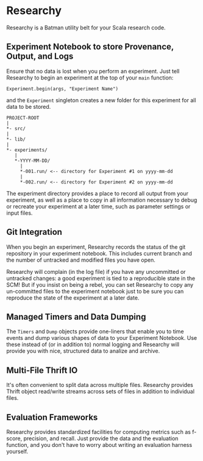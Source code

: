 Researchy
==========

Researchy is a Batman utility belt for your Scala research code.

Experiment Notebook to store Provenance, Output, and Logs
---------------------------------------------------------

Ensure that no data is lost when you perform an experiment. Just tell Researchy
to begin an experiment at the top of your `main` function:

    Experiment.begin(args, "Experiment Name")

and the `Experiment` singleton creates a new folder for this experiment for all
data to be stored.

    PROJECT-ROOT
    |
    *- src/
    |
    *- lib/
    |
    *- experiments/
       |
       *-YYYY-MM-DD/
         |
         *-001.run/ <-- directory for Experiment #1 on yyyy-mm-dd
         |
         *-002.run/ <-- directory for Experiment #2 on yyyy-mm-dd

The experiment directory provides a place to record all output from your
experiment, as well as a place to copy in all information necessary to debug or
recreate your experiment at a later time, such as parameter settings or input
files.

Git Integration
---------------

When you begin an experiment, Researchy records the status of the git
repository in your experiment notebook. This includes current branch and the
number of untracked and modified files you have open.

Researchy will complain (in the log file) if you have any uncommitted or
untracked changes: a good experiment is tied to a reproducible state in the
SCM! But if you insist on being a rebel, you can set Researchy to copy any
un-committed files to the experiment notebook just to be sure you can reproduce
the state of the experiment at a later date.

Managed Timers and Data Dumping
-------------------------------

The `Timers` and `Dump` objects provide one-liners that enable you to time
events and dump various shapes of data to your Experiment Notebook. Use these
instead of (or in addition to) normal logging and Researchy will provide you
with nice, structured data to analize and archive.

Multi-File Thrift IO
--------------------

It's often convenient to split data across multiple files. Researchy provides
Thrift object read/write streams across sets of files in addition to individual
files.

Evaluation Frameworks
---------------------

Researchy provides standardized facilities for computing metrics such as
f-score, precision, and recall. Just provide the data and the evaluation
function, and you don't have to worry about writing an evaluation harness
yourself.

